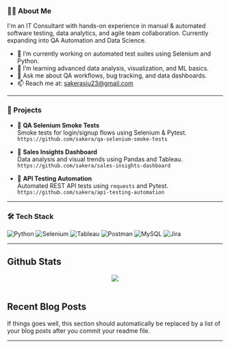 
### 👩‍💻 About Me

I'm an IT Consultant with hands-on experience in manual & automated software testing, data analytics, and agile team collaboration. Currently expanding into QA Automation and Data Science.

- 🔭 I’m currently working on automated test suites using Selenium and Python.
- 🌱 I’m learning advanced data analysis, visualization, and ML basics.
- 💬 Ask me about QA workflows, bug tracking, and data dashboards.
- 📫 Reach me at: [sakerasiu23@gmail.com](mailto:sakerasiu23@gmail.com)

---

### 📘 Projects

- 🔹 **QA Selenium Smoke Tests**  
  Smoke tests for login/signup flows using Selenium & Pytest.  
  `https://github.com/sakera/qa-selenium-smoke-tests`

- 🔹 **Sales Insights Dashboard**  
  Data analysis and visual trends using Pandas and Tableau.  
  `https://github.com/sakera/sales-insights-dashboard`

- 🔹 **API Testing Automation**  
  Automated REST API tests using `requests` and Pytest.  
  `https://github.com/sakera/api-testing-automation`

---

### 🛠 Tech Stack

![Python](https://img.shields.io/badge/Python-3776AB?style=for-the-badge&logo=python&logoColor=white)
![Selenium](https://img.shields.io/badge/Selenium-43B02A?style=for-the-badge&logo=selenium&logoColor=white)
![Tableau](https://img.shields.io/badge/Tableau-E97627?style=for-the-badge&logo=tableau&logoColor=white)
![Postman](https://img.shields.io/badge/Postman-FF6C37?style=for-the-badge&logo=postman&logoColor=white)
![MySQL](https://img.shields.io/badge/MySQL-4479A1?style=for-the-badge&logo=mysql&logoColor=white)
![Jira](https://img.shields.io/badge/Jira-0052CC?style=for-the-badge&logo=jira&logoColor=white)

---



## Github Stats  
<div align="center"><img src="https://github-readme-stats.vercel.app/api?username=rishavanand&show_icons=true&count_private=true&hide_border=true" align="center" /></div>  

<br/>  


## Recent Blog Posts  
<!-- BLOG-POST-LIST:START -->  
If things goes well, this section should automatically be replaced by a list of your blog posts after you commit your readme file. 
<!-- BLOG-POST-LIST:END -->  


----
